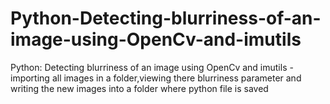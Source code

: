 # Python-Detecting-blurriness-of-an-image-using-OpenCv-and-imutils
Python: Detecting blurriness of an image using OpenCv and imutils -importing all images in a folder,viewing there blurriness parameter and writing the new images into a folder where python file is saved 
